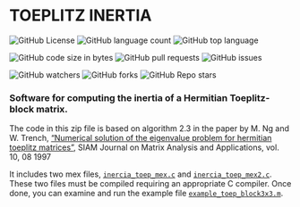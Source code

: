 # TOEPLITZ INERTIA


![GitHub License](https://img.shields.io/github/license/GTAC-ITEAM-UPV/toeplitz_intertia)
![GitHub language count](https://img.shields.io/github/languages/count/GTAC-ITEAM-UPV/toeplitz_intertia)
![GitHub top language](https://img.shields.io/github/languages/top/GTAC-ITEAM-UPV/toeplitz_intertia)

![GitHub code size in bytes](https://img.shields.io/github/languages/code-size/GTAC-ITEAM-UPV/toeplitz_intertia)
![GitHub pull requests](https://img.shields.io/github/issues-pr-raw/GTAC-ITEAM-UPV/toeplitz_intertia)
![GitHub issues](https://img.shields.io/github/issues/GTAC-ITEAM-UPV/toeplitz_intertia)

![GitHub watchers](https://img.shields.io/github/watchers/GTAC-ITEAM-UPV/toeplitz_intertia)
![GitHub forks](https://img.shields.io/github/forks/GTAC-ITEAM-UPV/toeplitz_intertia)
![GitHub Repo stars](https://img.shields.io/github/stars/GTAC-ITEAM-UPV/toeplitz_intertia)


### Software for computing the inertia of a Hermitian Toeplitz-block matrix.

The code in this zip file is based on algorithm 2.3 in the paper 
by M. Ng and W. Trench, [“Numerical solution of the eigenvalue problem for hermitian toeplitz matrices”](https://www.researchgate.net/publication/2653424_Numerical_Solution_of_the_Eigenvalue_Problem_for_Hermitian_Toeplitz_Matrices), 
SIAM Journal on Matrix Analysis and Applications, vol. 10, 08 1997




It includes two mex files, [`inercia_toep_mex.c`](./inercia_toep_mex.c) and [`inercia_toep_mex2.c`](./inercia_toep_mex2.c). These two files must be compiled requiring an appropriate  C compiler.
Once done, you can examine and run the example file [`example_toep_block3x3.m`](./example_toep_block3x3.m).


